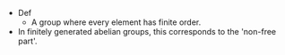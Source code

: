 - Def
	- A group where every element has finite order.
- In finitely generated abelian groups, this corresponds to the 'non-free part'.